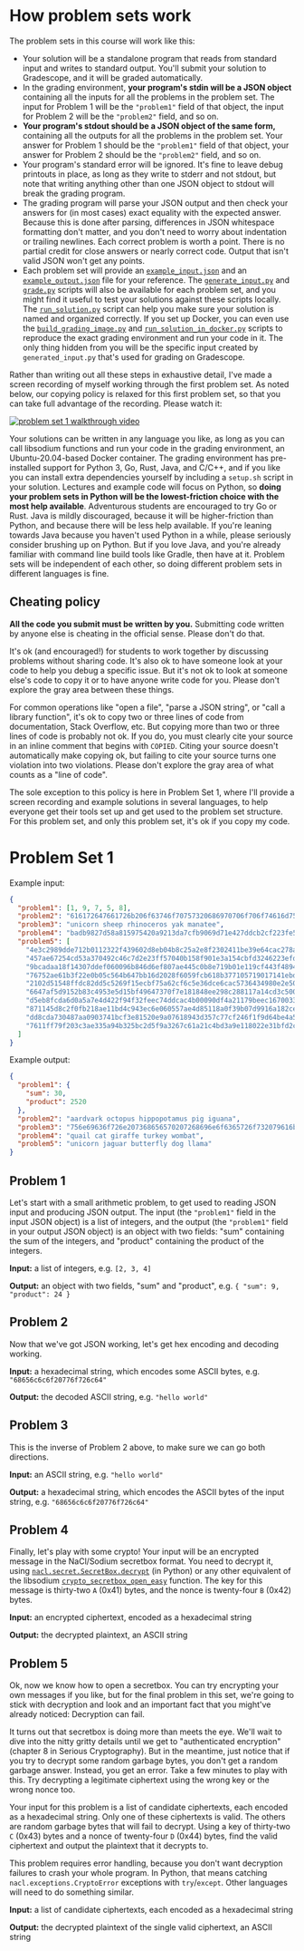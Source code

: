 # How problem sets work

The problem sets in this course will work like this:

- Your solution will be a standalone program that reads from standard input and
  writes to standard output. You'll submit your solution to Gradescope, and it
  will be graded automatically.
- In the grading environment, **your program's stdin will be a JSON object**
  containing all the inputs for all the problems in the problem set. The input
  for Problem 1 will be the `"problem1"` field of that object, the input for
  Problem 2 will be the `"problem2"` field, and so on.
- **Your program's stdout should be a JSON object of the same form,**
  containing all the outputs for all the problems in the problem set. Your
  answer for Problem 1 should be the `"problem1"` field of that object, your
  answer for Problem 2 should be the `"problem2"` field, and so on.
- Your program's standard error will be ignored. It's fine to leave debug
  printouts in place, as long as they write to stderr and not stdout, but note
  that writing anything other than one JSON object to stdout will break the
  grading program.
- The grading program will parse your JSON output and then check your answers
  for (in most cases) exact equality with the expected answer. Because this is
  done after parsing, differences in JSON whitespace formatting don't matter,
  and you don't need to worry about indentation or trailing newlines. Each
  correct problem is worth a point. There is no partial credit for close
  answers or nearly correct code. Output that isn't valid JSON won't get any
  points.
- Each problem set will provide an [`example_input.json`](./example_input.json)
  and an [`example_output.json`](./example_output.json) file for your
  reference. The [`generate_input.py`](./generate_input.py) and
  [`grade.py`](./grade.py) scripts will also be available for each problem set,
  and you might find it useful to test your solutions against these scripts
  locally. The [`run_solution.py`](../docker/run_solution.py) script can help
  you make sure your solution is named and organized correctly. If you set up
  Docker, you can even use the
  [`build_grading_image.py`](../docker/build_grading_image.py) and
  [`run_solution_in_docker.py`](../docker/run_solution_in_docker.py) scripts to
  reproduce the exact grading environment and run your code in it. The only
  thing hidden from you will be the specific input created by
  `generated_input.py` that's used for grading on Gradescope.

Rather than writing out all these steps in exhaustive detail, I've made a
screen recording of myself working through the first problem set. As noted
below, our copying policy is relaxed for this first problem set, so that you
can take full advantage of the recording. Please watch it:

[![problem set 1 walkthrough video](http://img.youtube.com/vi/W0SVEHqy9h4/0.jpg)](http://www.youtube.com/watch?v=W0SVEHqy9h4 "Applied Crypto problem set 1 walkthrough")

Your solutions can be written in any language you like, as long as you can call
libsodium functions and run your code in the grading environment, an
Ubuntu-20.04-based Docker container. The grading environment has pre-installed
support for Python 3, Go, Rust, Java, and C/C++, and if you like you can
install extra dependencies yourself by including a `setup.sh` script in your
solution. Lectures and example code will focus on Python, so **doing your
problem sets in Python will be the lowest-friction choice with the most help
available**. Adventurous students are encouraged to try Go or Rust. Java is
mildly discouraged, because it will be higher-friction than Python, and because
there will be less help available. If you're leaning towards Java because you
haven't used Python in a while, please seriously consider brushing up on
Python. But if you love Java, and you're already familiar with command line
build tools like Gradle, then have at it. Problem sets will be independent of
each other, so doing different problem sets in different languages is fine.

## Cheating policy

**All the code you submit must be written by you.** Submitting code written by
anyone else is cheating in the official sense. Please don't do that.

It's ok (and encouraged!) for students to work together by discussing problems
without sharing code. It's also ok to have someone look at your code to help
you debug a specific issue. But it's not ok to look at someone else's code to
copy it or to have anyone write code for you. Please don't explore the gray
area between these things.

For common operations like "open a file", "parse a JSON string", or "call a
library function", it's ok to copy two or three lines of code from
documentation, Stack Overflow, etc. But copying more than two or three lines of
code is probably not ok. If you do, you must clearly cite your source in an
inline comment that begins with `COPIED`. Citing your source doesn't
automatically make copying ok, but failing to cite your source turns one
violation into two violations. Please don't explore the gray area of what
counts as a "line of code".

The sole exception to this policy is here in Problem Set 1, where I'll provide
a screen recording and example solutions in several languages, to help everyone
get their tools set up and get used to the problem set structure. For this
problem set, and only this problem set, it's ok if you copy my code.

# Problem Set 1

Example input:

```json
{
  "problem1": [1, 9, 7, 5, 8],
  "problem2": "616172647661726b206f63746f70757320686970706f706f74616d75732070696720696775616e61",
  "problem3": "unicorn sheep rhinoceros yak manatee",
  "problem4": "badb9827d58a815975420a9213da7cfb9069d71e427ddcb2cf223fe58418e56c5dc1c50205adbf8b12b70bf082d98b",
  "problem5": [
    "4e3c2989dde712b0112322f439602d8eb04b8c25a2e8f2302411be39e64cac278a2320213d8b773e69a1d9cee556315234b4",
    "457ae67254cd53a370492c46c7d2e23ff57040b158f901e3a154cbfd3246223efd2ecf12fc1fc2fd8f2525d3674fe7106e1f",
    "9bcadaa18f14307ddef060096b846d6ef807ae445c0b8e719b01e119cf443f4894fe1af631592391cdc1d5e1e0b5e502fc00",
    "76752ae61b3f22e0b05c564b647bb16d2028f6059fcb618b377105719017141ebd3d262d5762cd07377842c7c4b4afd8b838",
    "2102d51548ffdc82dd5c5269f15ecbf75a62cf6c5e36dce6cac5736434980e2e504e3a2fdfc479e843736506b55cc52375eb",
    "6647af5d9152b83c4953e5d15bf49647370f7e181848ee298c288117a14cd3c50000d14a7fa44ff66bb296b34ebe996740e4",
    "d5eb8fcda6d0a5a7e4d422f94f32feec74ddcac4b00090df4a21179beec1670033f324778e1264fe6c2b4c065b6deb6eff79",
    "871145d8c2f0fb218ae11bd4c943ec6e060557ae4d85118a0f39b07d9916a182ce1a1ec80d4ce5853577d6cf40784a8ec24e",
    "dd8cda730487aa0903741bcf3e81520e9a07618943d357c77cf246f1f9d64be4a529d0faabd347543a8639218bfd86e614b6",
    "7611ff79f203c3ae335a94b325bc2d5f9a3267c61a21c4bd3a9e118022e31bfd2cd379184bb677bd09cea933e9d348bd393c"
  ]
}
```

Example output:

```json
{
  "problem1": {
    "sum": 30,
    "product": 2520
  },
  "problem2": "aardvark octopus hippopotamus pig iguana",
  "problem3": "756e69636f726e207368656570207268696e6f6365726f732079616b206d616e61746565",
  "problem4": "quail cat giraffe turkey wombat",
  "problem5": "unicorn jaguar butterfly dog llama"
}
```

## Problem 1

Let's start with a small arithmetic problem, to get used to reading JSON input
and producing JSON output. The input (the `"problem1"` field in the input JSON
object) is a list of integers, and the output (the `"problem1"` field in your
output JSON object) is an object with two fields: "sum" containing the sum of
the integers, and "product" containing the product of the integers.

**Input:** a list of integers, e.g. `[2, 3, 4]`

**Output:** an object with two fields, "sum" and "product", e.g. `{ "sum": 9,
"product": 24 }`

## Problem 2

Now that we've got JSON working, let's get hex encoding and decoding working.

**Input:** a hexadecimal string, which encodes some ASCII bytes, e.g. `"68656c6c6f20776f726c64"`

**Output:** the decoded ASCII string, e.g. `"hello world"`

## Problem 3

This is the inverse of Problem 2 above, to make sure we can go both directions.

**Input:** an ASCII string, e.g. `"hello world"`

**Output:** a hexadecimal string, which encodes the ASCII bytes of the input
string, e.g. `"68656c6c6f20776f726c64"`

## Problem 4

Finally, let's play with some crypto! Your input will be an encrypted message
in the NaCl/Sodium secretbox format. You need to decrypt it, using
[`nacl.secret.SecretBox.decrypt`](https://pynacl.readthedocs.io/en/latest/secret/#nacl.secret.SecretBox.decrypt)
(in Python) or any other equivalent of the libsodium
[`crypto_secretbox_open_easy`](https://doc.libsodium.org/secret-key_cryptography/secretbox)
function. The key for this message is thirty-two `A` (0x41) bytes, and the
nonce is twenty-four `B` (0x42) bytes.

**Input:** an encrypted ciphertext, encoded as a hexadecimal string

**Output:** the decrypted plaintext, an ASCII string

## Problem 5

Ok, now we know how to open a secretbox. You can try encrypting your own
messages if you like, but for the final problem in this set, we're going to
stick with decryption and look and an important fact that you might've already
noticed: Decryption can fail.

It turns out that secretbox is doing more than meets the eye. We'll wait to
dive into the nitty gritty details until we get to "authenticated encryption"
(chapter 8 in Serious Cryptography). But in the meantime, just notice that if
you try to decrypt some random garbage bytes, you don't get a random garbage
answer. Instead, you get an error. Take a few minutes to play with this. Try
decrypting a legitimate ciphertext using the wrong key or the wrong nonce too.

Your input for this problem is a list of candidate ciphertexts, each encoded as
a hexadecimal string. Only one of these ciphertexts is valid. The others are
random garbage bytes that will fail to decrypt. Using a key of thirty-two `C`
(0x43) bytes and a nonce of twenty-four `D` (0x44) bytes, find the valid
ciphertext and output the plaintext that it decrypts to.

This problem requires error handling, because you don't want decryption
failures to crash your whole program. In Python, that means catching
`nacl.exceptions.CryptoError` exceptions with `try`/`except`. Other languages
will need to do something similar.

**Input:** a list of candidate ciphertexts, each encoded as a hexadecimal string

**Output:** the decrypted plaintext of the single valid ciphertext, an ASCII string
